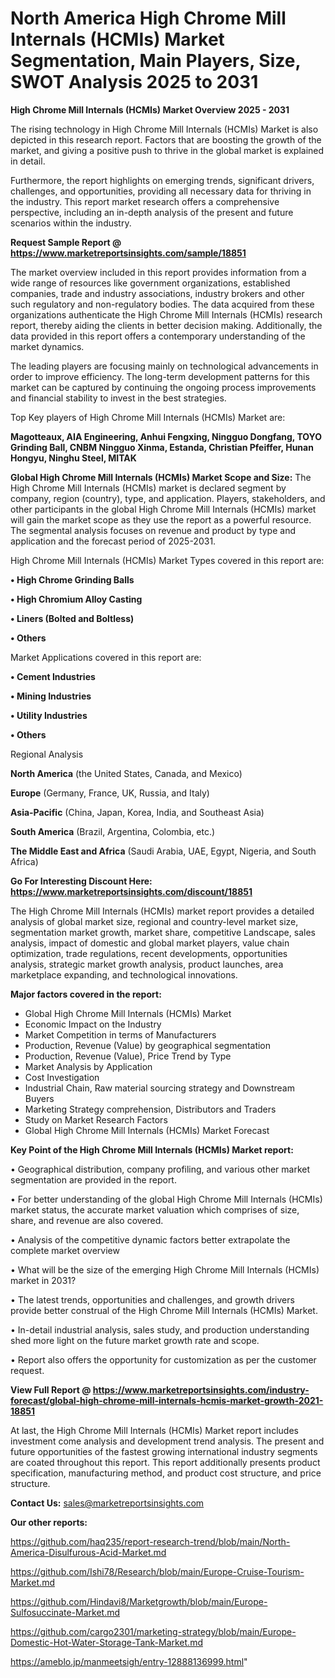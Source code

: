 # North America High Chrome Mill Internals (HCMIs) Market Segmentation, Main Players, Size, SWOT Analysis 2025 to 2031

<Strong> High Chrome Mill Internals (HCMIs) Market Overview 2025 - 2031</strong>

The rising technology in High Chrome Mill Internals (HCMIs) Market is also depicted in this research report. Factors that are boosting the growth of the market, and giving a positive push to thrive in the global market is explained in detail.

Furthermore, the report highlights on emerging trends, significant drivers, challenges, and opportunities, providing all necessary data for thriving in the industry. This report market research offers a comprehensive perspective, including an in-depth analysis of the present and future scenarios within the industry.

<strong>Request Sample Report @ <a href=https://www.marketreportsinsights.com/sample/18851>https://www.marketreportsinsights.com/sample/18851</a></strong>

The market overview included in this report provides information from a wide range of resources like government organizations, established companies, trade and industry associations, industry brokers and other such regulatory and non-regulatory bodies. The data acquired from these organizations authenticate the High Chrome Mill Internals (HCMIs) research report, thereby aiding the clients in better decision making. Additionally, the data provided in this report offers a contemporary understanding of the market dynamics.

The leading players are focusing mainly on technological advancements in order to improve efficiency. The long-term development patterns for this market can be captured by continuing the ongoing process improvements and financial stability to invest in the best strategies.

Top Key players of High Chrome Mill Internals (HCMIs) Market are:

<strong>Magotteaux, AIA Engineering, Anhui Fengxing, Ningguo Dongfang, TOYO Grinding Ball, CNBM Ningguo Xinma, Estanda, Christian Pfeiffer, Hunan Hongyu, Ninghu Steel, MITAK</strong>

<strong><b>Global High Chrome Mill Internals (HCMIs) Market Scope and Size:</b></strong>
The High Chrome Mill Internals (HCMIs) market is declared segment by company, region (country), type, and application. Players, stakeholders, and other participants in the global High Chrome Mill Internals (HCMIs) market will gain the market scope as they use the report as a powerful resource. The segmental analysis focuses on revenue and product by type and application and the forecast period of 2025-2031.

High Chrome Mill Internals (HCMIs) Market Types covered in this report are:

<strong>• High Chrome Grinding Balls

• High Chromium Alloy Casting

• Liners (Bolted and Boltless)

• Others</strong>

Market Applications covered in this report are:

<strong>• Cement Industries

• Mining Industries

• Utility Industries

• Others</strong> 

Regional Analysis

<strong>North America</strong> (the United States, Canada, and Mexico)

<strong>Europe</strong> (Germany, France, UK, Russia, and Italy)

<strong>Asia-Pacific</strong> (China, Japan, Korea, India, and Southeast Asia)

<strong>South America</strong> (Brazil, Argentina, Colombia, etc.)

<strong>The Middle East and Africa</strong> (Saudi Arabia, UAE, Egypt, Nigeria, and South Africa)

<strong>Go For Interesting Discount Here: <a href=https://www.marketreportsinsights.com/discount/18851>https://www.marketreportsinsights.com/discount/18851</a></strong>

The High Chrome Mill Internals (HCMIs) market report provides a detailed analysis of global market size, regional and country-level market size, segmentation market growth, market share, competitive Landscape, sales analysis, impact of domestic and global market players, value chain optimization, trade regulations, recent developments, opportunities analysis, strategic market growth analysis, product launches, area marketplace expanding, and technological innovations.

<strong><b>Major factors covered in the report:</b></strong>
<ul>
  <li>Global High Chrome Mill Internals (HCMIs) Market </li>
  <li>Economic Impact on the Industry</li>
  <li>Market Competition in terms of Manufacturers</li>
  <li>Production, Revenue (Value) by geographical segmentation</li>
  <li>Production, Revenue (Value), Price Trend by Type</li>
  <li>Market Analysis by Application</li>
  <li>Cost Investigation</li>
  <li>Industrial Chain, Raw material sourcing strategy and Downstream Buyers</li>
  <li>Marketing Strategy comprehension, Distributors and Traders</li>
  <li>Study on Market Research Factors</li>
  <li>Global High Chrome Mill Internals (HCMIs) Market Forecast</li>
</ul>

<strong><b>Key Point of the High Chrome Mill Internals (HCMIs) Market report:</b></strong>

• Geographical distribution, company profiling, and various other market segmentation are provided in the report.

• For better understanding of the global High Chrome Mill Internals (HCMIs) market status, the accurate market valuation which comprises of size, share, and revenue are also covered.

• Analysis of the competitive dynamic factors better extrapolate the complete market overview

• What will be the size of the emerging High Chrome Mill Internals (HCMIs) market in 2031?

• The latest trends, opportunities and challenges, and growth drivers provide better construal of the High Chrome Mill Internals (HCMIs) Market.

• In-detail industrial analysis, sales study, and production understanding shed more light on the future market growth rate and scope.

• Report also offers the opportunity for customization as per the customer request.

<strong><b>View Full Report @ <a href=https://www.marketreportsinsights.com/industry-forecast/global-high-chrome-mill-internals-hcmis-market-growth-2021-18851>https://www.marketreportsinsights.com/industry-forecast/global-high-chrome-mill-internals-hcmis-market-growth-2021-18851</a></b></strong>


At last, the High Chrome Mill Internals (HCMIs) Market report includes investment come analysis and development trend analysis. The present and future opportunities of the fastest growing international industry segments are coated throughout this report. This report additionally presents product specification, manufacturing method, and product cost structure, and price structure.

<strong>Contact Us:</strong>
sales@marketreportsinsights.com

<strong>Our other reports:</strong>

<a href=https://github.com/haq235/report-research-trend/blob/main/North-America-Disulfurous-Acid-Market.md>https://github.com/haq235/report-research-trend/blob/main/North-America-Disulfurous-Acid-Market.md</a>

<a href=https://github.com/Ishi78/Research/blob/main/Europe-Cruise-Tourism-Market.md>https://github.com/Ishi78/Research/blob/main/Europe-Cruise-Tourism-Market.md</a>

<a href=https://github.com/Hindavi8/Marketgrowth/blob/main/Europe-Sulfosuccinate-Market.md>https://github.com/Hindavi8/Marketgrowth/blob/main/Europe-Sulfosuccinate-Market.md</a>

<a href=https://github.com/cargo2301/marketing-strategy/blob/main/Europe-Domestic-Hot-Water-Storage-Tank-Market.md>https://github.com/cargo2301/marketing-strategy/blob/main/Europe-Domestic-Hot-Water-Storage-Tank-Market.md</a>

<a href=https://ameblo.jp/manmeetsigh/entry-12888136999.html>https://ameblo.jp/manmeetsigh/entry-12888136999.html</a>"
